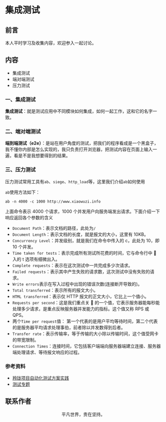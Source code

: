 # 集成测试

## 前言

本人平时学习及收集内容，欢迎参入一起讨论。

## 内容

- 集成测试
- 端对端测试
- 压力测试

### 一、集成测试

**集成测试**：就是测试应用中不同模块如何集成，如何一起工作，这和它的名字一致。

### 二、端对端测试

**端到端测试（e2e）**：是站在用户角度的测试，把我们的程序看成是一个黑盒子，我不懂你内部是怎么实现的，我只负责打开浏览器，把测试内容在页面上输入一遍，看是不是我想要得到的结果。

### 三、压力测试

压力测试常用工具有`ab`、`siege`、`http_load`等，这里我们介绍`ab`如何使用

`ab`使用方法如下：

```
ab -n 4000 -c 1000 http://www.xiaowuzi.info
```

上面命令表示 4000 个请求，1000 个并发用户向服务端发出请求。下面介绍一下响应返回各个参数的含义

- `Document Path`：表示文档的路径，此处为`/`
- `Document Length`：表示文档的长度，就是报文的大小，这里有 10KB。
- `Concurrency Level`：并发级别，就是我们在命令中传入的 c，此处为 10，即 10 个并发。
- `Time taken for tests`：表示完成所有测试所花费的时间，它与命令行中 􏱑 入的 t 选项有细微出入。
- `Complete requests`：表示在这次测试中一共完成多少次请求。
- `Failed requests`：表示其中产生失败的请求数，这次测试中没有失败的请求。
- `Write errors`表示在写入过程中出现的错误次数(连接断开导致的)。
- `Total transferred`：表示所有的报文大小。
- `HTML transferred`：表示仅 HTTP 报文的正文大小，它比上一个值小。
- `Requests per second`：这是我们重点关 􏳤 的一个值，它表示服务器能每秒能处理多少请求，是重点反映服务器并发能力的指标。这个值又称 RPS 或 QPS。
- 两个`Time per request`值： 第一个代表的是用户平均等待时间，第二个代表的是服务器平均请求处理事伯，前者除以并发数得到后者。
- `Transfer rate`：表示传输率，等于传输的大小除以传输时间，这个值受网卡的带宽限制。
- `Connection Times`：连接时间，它包括客户端端向服务器端建立连接、服务器端处理请求、等待报文响应的过程。

### 参考资料

- [羚珑项目自动化测试方案实践](https://mp.weixin.qq.com/s/Ta7SFF3IPtW8itZnQypeBA)
- [测试专题](https://github.com/yanlele/node-index/tree/master/book/13%E3%80%81%E6%B5%8B%E8%AF%95%E4%B8%93%E9%A2%98)

## 联系作者

<div align="center">
    <p>
        平凡世界，贵在坚持。
    </p>
    <img :src="$withBase('/about/contact.png')" />
</div>
